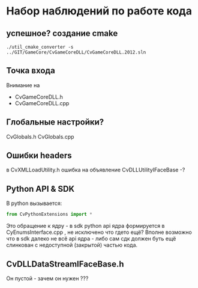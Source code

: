 
Набор наблюдений по работе кода
===============================

успешное? создание cmake
------------------------

```
./util_cmake_converter -s ../GIT/GameCore/CvGameCoreDLL/CvGameCoreDLL.2012.sln
```


Точка входа
-----------

Внимание на

 * CvGameCoreDLL.h
 * CvGameCoreDLL.cpp


Глобальные настройки?
---------------------

CvGlobals.h
CvGlobals.cpp


Ошибки headers
--------------
в CvXMLLoadUtility.h ошибка на объявление CvDLLUtilityIFaceBase -?


Python API & SDK
----------------

В python вызывается:

```python
from CvPythonExtensions import *
```

Это обращение к ядру - в sdk python api ядра формируется в CyEnumsInterface.cpp ,
не исключено что гдето ещё? 
Вполне возможно что в sdk далеко не всё api ядра -
либо сам сдк должен буть ещё слинкован с недоступной (закрытой) частью кода.


CvDLLDataStreamIFaceBase.h
--------------------------
Он пустой - зачем он нужен ???
